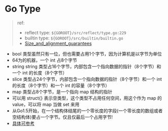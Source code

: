 # Go Type

>ref: 
>- reflect type: `${GOROOT}/src/reflect/type.go:229`
>- builtin type: `${GOROOT}/src/builtin/builtin.go`
>- [Size_and_alignment_guarantees](https://golang.google.cn/ref/spec#Size_and_alignment_guarantees)


- bool 类型虽然只有一位，但也需要占用1个字节，因为计算机是以字节为单位
- 64为的机器，一个 int 占8个字节
- string string 类型占16个字节，内部包含一个指向数据的指针（8个字节）和一个 int 的长度（8个字节）
- slice 类型占24个字节，内部包含一个指向数据的指针（8个字节）和一个 int 的长度（8个字节）和一个 int 的容量（8个字节）
- map 类型占8个字节，是一个指向 map 结构的指针
- 可以用 struct{} 表示空类型，这个类型不占用任何空间，用这个作为 map 的 value，可以将 map 当做 set 来用
- 从Go1.5开始，在一个结构体结尾的一个零长度的字段(一个零长度的数组或者空结构体)要占一个字节。仅且仅最后一个占用字节!
- [具体可参考](https://github.com/xwi88/go-study/blob/master/byte_align/byte_alignment.md) 


